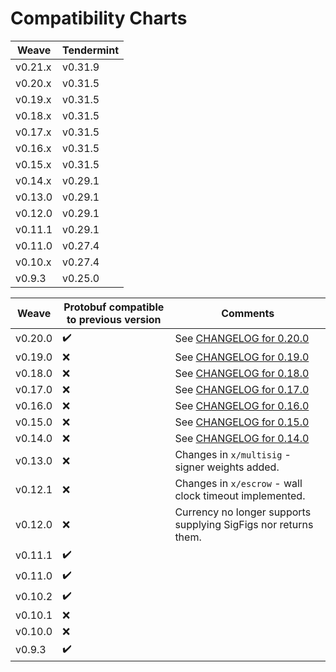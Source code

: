 # Compatibility Charts

| Weave | Tendermint |
|--------|-----------|
|v0.21.x | v0.31.9|
|v0.20.x | v0.31.5|
|v0.19.x | v0.31.5|
|v0.18.x | v0.31.5|
|v0.17.x | v0.31.5|
|v0.16.x | v0.31.5|
|v0.15.x | v0.31.5|
|v0.14.x | v0.29.1|
|v0.13.0 | v0.29.1|
|v0.12.0 | v0.29.1|
|v0.11.1 | v0.29.1|
|v0.11.0 | v0.27.4|
|v0.10.x | v0.27.4|
|v0.9.3	| v0.25.0|

| Weave | Protobuf compatible to previous version| Comments |
|--------|--------------------|------------------|
|v0.20.0 | :heavy_check_mark:| See [CHANGELOG for 0.20.0](https://github.com/iov-one/weave/blob/master/CHANGELOG.md#0200) |
|v0.19.0 | :x:| See [CHANGELOG for 0.19.0](https://github.com/iov-one/weave/blob/master/CHANGELOG.md#0190) |
|v0.18.0 | :x:| See [CHANGELOG for 0.18.0](https://github.com/iov-one/weave/blob/master/CHANGELOG.md#0180) |
|v0.17.0 | :x:| See [CHANGELOG for 0.17.0](https://github.com/iov-one/weave/blob/master/CHANGELOG.md#0170) |
|v0.16.0 | :x:| See [CHANGELOG for 0.16.0](https://github.com/iov-one/weave/blob/master/CHANGELOG.md#0160) |
|v0.15.0 | :x:| See [CHANGELOG for 0.15.0](https://github.com/iov-one/weave/blob/master/CHANGELOG.md#0150) |
|v0.14.0 | :x:| See [CHANGELOG for 0.14.0](https://github.com/iov-one/weave/blob/master/CHANGELOG.md#0140) |
|v0.13.0 | :x:| Changes in `x/multisig` - signer weights added. |
|v0.12.1 | :x:| Changes in `x/escrow` - wall clock timeout implemented. |
|v0.12.0 | :x:| Currency no longer supports supplying SigFigs nor returns them. |
|v0.11.1 | :heavy_check_mark:| |
|v0.11.0 | :heavy_check_mark:| |
|v0.10.2 | :heavy_check_mark:| |
|v0.10.1 | :x:| |
|v0.10.0 | :x:| |
|v0.9.3	| :heavy_check_mark:| |
